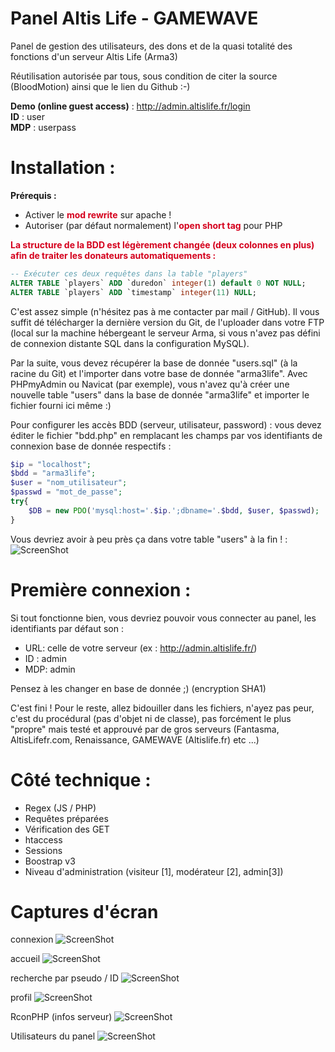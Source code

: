 Panel Altis Life - GAMEWAVE
========================

Panel de gestion des utilisateurs, des dons et de la quasi totalité des fonctions d'un serveur Altis Life (Arma3)

Réutilisation autorisée par tous, sous condition de citer la source (BloodMotion) ainsi que le lien du Github :-)

<b>Demo (online guest access)</b> : http://admin.altislife.fr/login
<br>
<b>ID</b> : user
<br>
<b>MDP</b> : userpass
<br>

Installation :
========================

<b>Prérequis :</b>
<ul>
 <li>Activer le <b style="color:#D5001D;">mod rewrite</b> sur apache !</li>
 <li>Autoriser (par défaut normalement) l'<b style="color:#D5001D;">open short tag</b> pour PHP</li>
</ul>

<b style="color:D5001D;">La structure de la BDD est légèrement changée (deux colonnes en plus) afin de traiter les donateurs automatiquements :</b>

```sql
-- Exécuter ces deux requêtes dans la table "players"
ALTER TABLE `players` ADD `duredon` integer(1) default 0 NOT NULL;
ALTER TABLE `players` ADD `timestamp` integer(11) NULL;
```

C'est assez simple (n'hésitez pas à me contacter par mail / GitHub). Il vous suffit dé télécharger la dernière version du Git, de l'uploader dans votre FTP (local sur la machine hébergeant le serveur Arma, si vous n'avez pas défini de connexion distante SQL dans la configuration MySQL).

Par la suite, vous devez récupérer la base de donnée "users.sql" (à la racine du Git) et l'importer dans votre base de donnée "arma3life". Avec PHPmyAdmin ou Navicat (par exemple), vous n'avez qu'à créer une nouvelle table "users" dans la base de donnée "arma3life" et importer le fichier fourni ici même :)

Pour configurer les accès BDD (serveur, utilisateur, password) : vous devez éditer le fichier "bdd.php" en remplacant les champs par vos identifiants de connexion base de donnée respectifs :

```php
$ip = "localhost";
$bdd = "arma3life";
$user = "nom_utilisateur";
$passwd = "mot_de_passe";
try{
    $DB = new PDO('mysql:host='.$ip.';dbname='.$bdd, $user, $passwd);
}
```

Vous devriez avoir à peu près ça dans votre table "users" à la fin ! :
![ScreenShot](http://tuk.fr/s/060914143458.png)

Première connexion :
========================
Si tout fonctionne bien, vous devriez pouvoir vous connecter au panel, les identifiants par défaut son :
  - URL: celle de votre serveur (ex : http://admin.altislife.fr/)
  - ID : admin
  - MDP: admin

Pensez à les changer en base de donnée ;) (encryption SHA1)

C'est fini ! Pour le reste, allez bidouiller dans les fichiers, n'ayez pas peur, c'est du procédural (pas d'objet ni de classe), pas forcément le plus "propre" mais testé et approuvé par de gros serveurs (Fantasma, AltisLifefr.com, Renaissance, GAMEWAVE (Altislife.fr) etc ...)

Côté technique :
========================
  - Regex (JS / PHP)
  - Requêtes préparées
  - Vérification des GET
  - htaccess
  - Sessions
  - Boostrap v3
  - Niveau d'administration (visiteur [1], modérateur [2], admin[3])

Captures d'écran
========================

connexion
![ScreenShot](http://tuk.fr/s/300614183612.png)

accueil
![ScreenShot](http://tuk.fr/s/300614183705.png)

recherche par pseudo / ID
![ScreenShot](http://tuk.fr/s/300614184152.png)

profil
![ScreenShot](http://tuk.fr/s/300614183903.png)

RconPHP (infos serveur)
![ScreenShot](http://tuk.fr/s/250714174830.png)

Utilisateurs du panel
![ScreenShot](http://tuk.fr/s/090714233308.png)
